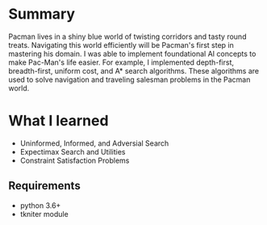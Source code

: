# Summary
Pacman lives in a shiny blue world of twisting corridors and tasty round treats. Navigating this world efficiently will be Pacman's first step in mastering his domain. I was able to implement foundational AI concepts to make Pac-Man's life easier. For example, I implemented depth-first, breadth-first, uniform cost, and A* search algorithms. These algorithms are used to solve navigation and traveling salesman problems in the Pacman world.

# What I learned
  - Uninformed, Informed, and Adversial Search
  - Expectimax Search and Utilities
  - Constraint Satisfaction Problems

## Requirements
- python 3.6+
- tkniter module
